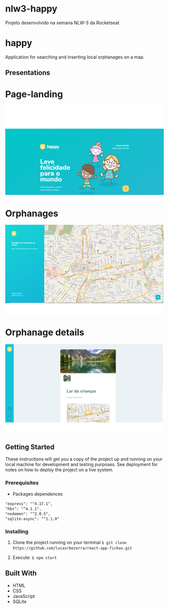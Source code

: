 # nlw3-happy
Projeto desenvolvido na semana NLW-3 da Rocketseat

# happy

Application for searching and inserting local orphanages on a map.

## Presentations

# Page-landing

![page-landing](https://github.com/lucasrbezerra/nlw3-happy/blob/main/git_assets/page-landing.png)


# Orphanages

![orphanages](https://github.com/lucasrbezerra/nlw3-happy/blob/main/git_assets/orphanages.png)


# Orphanage details

![orphanage-details](https://github.com/lucasrbezerra/nlw3-happy/blob/main/git_assets/orphanage.png)


## Getting Started

These instructions will get you a copy of the project up and running on your local machine for development 
and testing purposes. See deployment for notes on how to deploy the project on a live system.

### Prerequisites

* Packages dependences
```
"express": "^4.17.1",
"hbs": "^4.1.1",
"nodemon": "^2.0.5",
"sqlite-async": "^1.1.0"
```
### Installing

1. Clone the project running on your terminal
```$ git clone https://github.com/lucasrbezerra/react-app-fichas.git```

2. Execute: 
```$ npm start```

## Built With
* HTML
* CSS
* JavaScript
* SQLite
